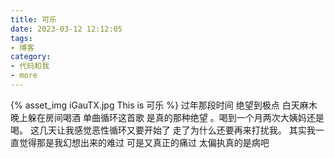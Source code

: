 ```yaml
---
title: 可乐
date: 2023-03-12 12:12:05
tags:
- 博客
category:
- 代码和我
- more
---
```

{% asset_img iGauTX.jpg This is 可乐 %}
过年那段时间 绝望到极点   白天麻木 晚上躲在房间喝酒 单曲循环这首歌  是真的那种绝望  。喝到一个月两次大姨妈还是喝。   这几天让我感觉恶性循环又要开始了 走了为什么还要再来打扰我。  其实我一直觉得那是我幻想出来的难过  可是又真正的痛过      太偏执真的是病吧  